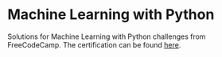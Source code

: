 # Machine Learning with Python
Solutions for Machine Learning with Python challenges from FreeCodeCamp. The certification can be found [here](https://www.freecodecamp.org/learn/machine-learning-with-python).
